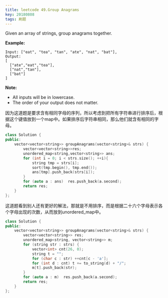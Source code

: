 ```yaml
---
title: leetcode 49.Group Anagrams
key: 20180808
tags: 刷题
---
```


Given an array of strings, group anagrams together.

**Example:**

```
Input: ["eat", "tea", "tan", "ate", "nat", "bat"],
Output:
[
  ["ate","eat","tea"],
  ["nat","tan"],
  ["bat"]
]
```

**Note:**

- All inputs will be in lowercase.
- The order of your output does not matter.

因为这道题是要求含有相同字母的序列，所以考虑到把所有字符串进行排序后，根据这个键值放到一个map中。如果排序后字符串相同，那么他们就含有相同的字母。

```c++
class Solution {
public:
    vector<vector<string>> groupAnagrams(vector<string>& strs) {
    	vector<vector<string>>res;
        unordered_map<string,vector<string>> ans;
        for (int i = 0; i < strs.size(); ++i){
        	string tmp = strs[i];
        	sort(tmp.begin(), tmp.end());
        	ans[tmp].push_back(strs[i]);
        }
        for (auto a : ans) 	res.push_back(a.second);
        return res;
    }
};
```

这道题看到别人还有更好的解法，那就是不用排序，而是根据二十六个字母表示各个字母出现的次数，从而放到unordered_map中。

```c++
class Solution {
public:
    vector<vector<string>> groupAnagrams(vector<string>& strs) {
        vector<vector<string>> res;
        unordered_map<string, vector<string>> m;
        for (string str : strs) {
            vector<int> cnt(26, 0);
            string t = "";
            for (char c : str) ++cnt[c - 'a'];
            for (int d : cnt) t += to_string(d) + "/";
            m[t].push_back(str);
        }
        for (auto a : m)  res.push_back(a.second);
        return res;
    }
};
```



